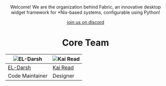 <div align=center>
Welcome! We are the organization behind Fabric, an innovative desktop widget framework for *Nix-based systems, configurable using Python!

[join us on discord](https://discord.gg/3sDbYc9SZP)
# Core Team

| ![EL-Darsh](https://avatars.githubusercontent.com/its-darsh) | ![Kai Read](https://avatars.githubusercontent.com/kairead) |
| ---- | ---- |
| [EL-Darsh](https://github.com/its-darsh) | [Kai Read](https://github.com/kairead) |
| Code Maintainer | Designer |
</div>

